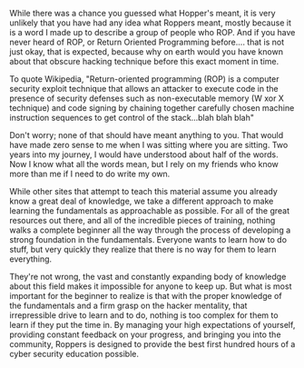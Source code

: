 While there was a chance you guessed what Hopper's meant, it is very
unlikely that you have had any idea what Roppers meant, mostly because
it is a word I made up to describe a group of people who ROP. And if you
have never heard of ROP, or Return Oriented Programming before.... that
is not just okay, that is expected, because why on earth would you have
known about that obscure hacking technique before this exact moment in
time.

To quote Wikipedia, "Return-oriented programming (ROP) is a computer
security exploit technique that allows an attacker to execute code in
the presence of security defenses such as non-executable memory (W xor X
technique) and code signing by chaining together carefully chosen
machine instruction sequences to get control of the stack...blah blah
blah"

Don't worry; none of that should have meant anything to you. That would
have made zero sense to me when I was sitting where you are sitting. Two
years into my journey, I would have understood about half of the words.
Now I know what all the words mean, but I rely on my friends who know
more than me if I need to do write my own.

While other sites that attempt to teach this material assume you already
know a great deal of knowledge, we take a different approach to make
learning the fundamentals as approachable as possible. For all of the
great resources out there, and all of the incredible pieces of training,
nothing walks a complete beginner all the way through the process of
developing a strong foundation in the fundamentals. Everyone wants to
learn how to do stuff, but very quickly they realize that there is no
way for them to learn everything.

They're not wrong, the vast and constantly expanding body of knowledge
about this field makes it impossible for anyone to keep up. But what is
most important for the beginner to realize is that with the proper
knowledge of the fundamentals and a firm grasp on the hacker mentality,
that irrepressible drive to learn and to do, nothing is too complex for
them to learn if they put the time in. By managing your high
expectations of yourself, providing constant feedback on your progress,
and bringing you into the community, Roppers is designed to provide the
best first hundred hours of a cyber security education possible.
